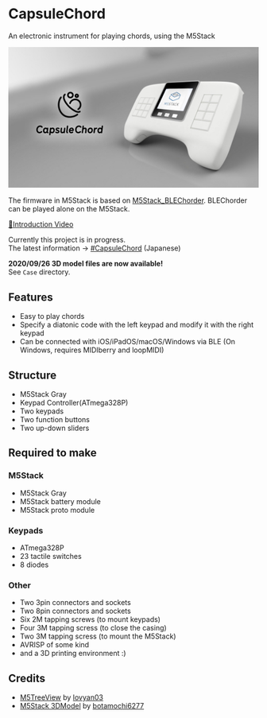 # CapsuleChord
An electronic instrument for playing chords, using the M5Stack

![eyecatch](images/eyecatch.jpg)

The firmware in M5Stack is based on [M5Stack_BLEChorder](https://github.com/wararyo/m5chorder).
BLEChorder can be played alone on the M5Stack.

[🎥Introduction Video](https://youtu.be/JE3piJ5rN3A)

Currently this project is in progress.  
The latest information -> [#CapsuleChord](https://twitter.com/search?q=%23CapsuleChord&f=live) (Japanese)

**2020/09/26 3D model files are now available!**  
See `Case` directory.

## Features

* Easy to play chords
* Specify a diatonic code with the left keypad and modify it with the right keypad
* Can be connected with iOS/iPadOS/macOS/Windows via BLE (On Windows, requires MIDIberry and loopMIDI)

## Structure

* M5Stack Gray
* Keypad Controller(ATmega328P)
* Two keypads
* Two function buttons
* Two up-down sliders

## Required to make

### M5Stack

* M5Stack Gray
* M5Stack battery module
* M5Stack proto module

### Keypads

* ATmega328P
* 23 tactile switches
* 8 diodes

### Other

* Two 3pin connectors and sockets
* Two 8pin connectors and sockets
* Six 2M tapping screws (to mount keypads)
* Four 3M tapping scress (to close the casing)
* Two 3M tapping scress (to mount the M5Stack)
* AVRISP of some kind
* and a 3D printing environment :)

## Credits

* [M5TreeView](https://github.com/lovyan03/M5Stack_TreeView) by [lovyan03](https://github.com/lovyan03)
* [M5Stack 3DModel](https://botalab.tech/m5stack_cad_data/) by [botamochi6277](https://botalab.tech/)
